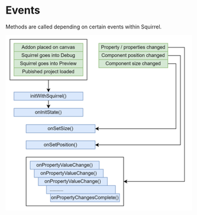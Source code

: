 # Events

Methods are called depending on certain events within Squirrel.

![](<../../../.gitbook/assets/image (14).png>)
